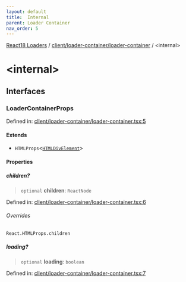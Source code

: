 ```yaml
---
layout: default
title:  Internal 
parent: Loader Container
nav_order: 5
---
```


[React18 Loaders](../../../modules.md) / [client/loader-container/loader-container](index.md) / \<internal\>

# \<internal\>

## Interfaces

### LoaderContainerProps

Defined in: [client/loader-container/loader-container.tsx:5](https://github.com/react18-tools/turborepo-template/blob/a7a0f3110cb0811f0408f193a24e25977470a635/lib/src/client/loader-container/loader-container.tsx#L5)

#### Extends

- `HTMLProps`\<[`HTMLDivElement`](https://developer.mozilla.org/docs/Web/API/HTMLDivElement)\>

#### Properties

##### children?

> `optional` **children**: `ReactNode`

Defined in: [client/loader-container/loader-container.tsx:6](https://github.com/react18-tools/turborepo-template/blob/a7a0f3110cb0811f0408f193a24e25977470a635/lib/src/client/loader-container/loader-container.tsx#L6)

###### Overrides

`React.HTMLProps.children`

##### loading?

> `optional` **loading**: `boolean`

Defined in: [client/loader-container/loader-container.tsx:7](https://github.com/react18-tools/turborepo-template/blob/a7a0f3110cb0811f0408f193a24e25977470a635/lib/src/client/loader-container/loader-container.tsx#L7)
